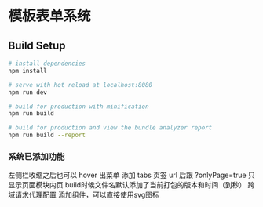 # 模板表单系统


## Build Setup

``` bash
# install dependencies
npm install

# serve with hot reload at localhost:8080
npm run dev

# build for production with minification
npm run build

# build for production and view the bundle analyzer report
npm run build --report
```

### 系统已添加功能
左侧栏收缩之后也可以 hover 出菜单
添加 tabs 页签
url 后跟 ?onlyPage=true 只显示页面模块内页
build时候文件名默认添加了当前打包的版本和时间（到秒）
跨域请求代理配置
添加组件，可以直接使用svg图标